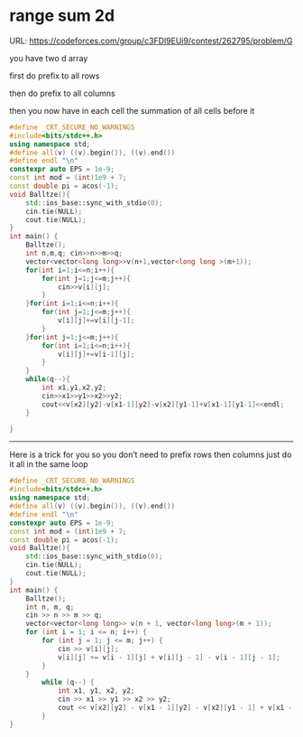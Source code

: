 # range sum 2d

URL: https://codeforces.com/group/c3FDl9EUi9/contest/262795/problem/G

you have two d array 

first do prefix to all rows 

then do prefix to all columns 

then you now have in each cell the summation of all cells before it 

```cpp
#define _CRT_SECURE_NO_WARNINGS
#include<bits/stdc++.h>
using namespace std;
#define all(v) ((v).begin()), ((v).end())
#define endl "\n"
constexpr auto EPS = 1e-9;
const int mod = (int)1e9 + 7;
const double pi = acos(-1);
void Balltze(){
    std::ios_base::sync_with_stdio(0);
    cin.tie(NULL);
    cout.tie(NULL);
}
int main() {
    Balltze();
    int n,m,q; cin>>n>>m>>q;
    vector<vector<long long>>v(n+1,vector<long long >(m+1));
    for(int i=1;i<=n;i++){
        for(int j=1;j<=m;j++){
            cin>>v[i][j];
        }
    }for(int i=1;i<=n;i++){
        for(int j=1;j<=m;j++){
            v[i][j]+=v[i][j-1];
        }
    }for(int j=1;j<=m;j++){
        for(int i=1;i<=n;i++){
            v[i][j]+=v[i-1][j];
        }
    }
    while(q--){
        int x1,y1,x2,y2;
        cin>>x1>>y1>>x2>>y2;
        cout<<v[x2][y2]-v[x1-1][y2]-v[x2][y1-1]+v[x1-1][y1-1]<<endl;
    }

}
```

---

Here is a trick for you so you don’t need to prefix rows then columns just do it all in the same loop 

```cpp
#define _CRT_SECURE_NO_WARNINGS
#include<bits/stdc++.h>
using namespace std;
#define all(v) ((v).begin()), ((v).end())
#define endl "\n"
constexpr auto EPS = 1e-9;
const int mod = (int)1e9 + 7;
const double pi = acos(-1);
void Balltze(){
    std::ios_base::sync_with_stdio(0);
    cin.tie(NULL);
    cout.tie(NULL);
}
int main() {
    Balltze();
    int n, m, q;
    cin >> n >> m >> q;
    vector<vector<long long>> v(n + 1, vector<long long>(m + 1));
    for (int i = 1; i <= n; i++) {
        for (int j = 1; j <= m; j++) {
            cin >> v[i][j];
            v[i][j] += v[i - 1][j] + v[i][j - 1] - v[i - 1][j - 1];
        }
    }
        while (q--) {
            int x1, y1, x2, y2;
            cin >> x1 >> y1 >> x2 >> y2;
            cout << v[x2][y2] - v[x1 - 1][y2] - v[x2][y1 - 1] + v[x1 - 1][y1 - 1] << endl;
        }
}
```
